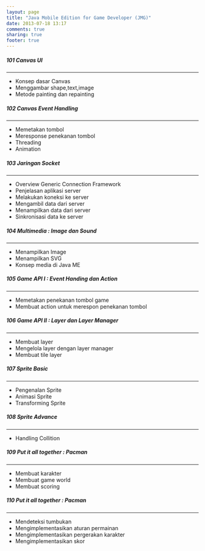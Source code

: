 ```yaml
---
layout: page
title: "Java Mobile Edition for Game Developer (JMG)"
date: 2013-07-18 13:17
comments: true
sharing: true
footer: true
---
```


<div markdown class="pageContent">

##### 101 Canvas UI
- - - - - - -
* Konsep dasar Canvas
* Menggambar shape,text,image
* Metode painting dan repainting

##### 102 Canvas Event Handling
- - - - - - -
* Memetakan tombol
* Meresponse penekanan tombol
* Threading
* Animation

##### 103 Jaringan Socket
- - - - - - -
* Overview Generic Connection Framework
* Penjelasan aplikasi server
* Melakukan koneksi ke server
* Mengambil data dari server
* Menampilkan data dari server
* Sinkronisasi data ke server

##### 104 Multimedia : Image dan Sound
- - - - - - -
* Menampilkan Image
* Menampilkan SVG
* Konsep media di Java ME

##### 105 Game API I : Event Handing dan Action
- - - - - - -
* Memetakan penekanan tombol game
* Membuat action untuk merespon penekanan tombol

##### 106 Game API II : Layer dan Layer Manager
- - - - - - -
* Membuat layer
* Mengelola layer dengan layer manager
* Membuat tile layer

##### 107 Sprite Basic
- - - - - - -
* Pengenalan Sprite
* Animasi Sprite
* Transforming Sprite

##### 108 Sprite Advance
- - - - - - -
* Handling Collition

##### 109 Put it all together : Pacman
- - - - - - -
* Membuat karakter
* Membuat game world
* Membuat scoring

##### 110 Put it all together : Pacman
- - - - - - -
* Mendeteksi tumbukan
* Mengimplementasikan aturan permainan
* Mengimplementasikan pergerakan karakter
* Mengimplementasikan skor

